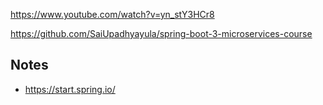 


https://www.youtube.com/watch?v=yn_stY3HCr8


https://github.com/SaiUpadhyayula/spring-boot-3-microservices-course


## Notes

- https://start.spring.io/
